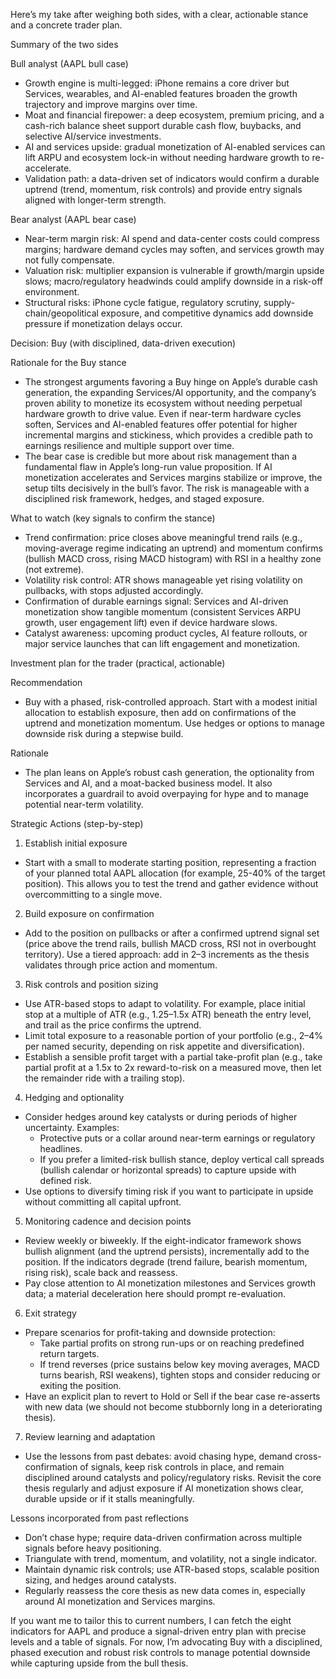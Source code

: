 Here’s my take after weighing both sides, with a clear, actionable stance and a concrete trader plan.

Summary of the two sides

Bull analyst (AAPL bull case)
- Growth engine is multi-legged: iPhone remains a core driver but Services, wearables, and AI-enabled features broaden the growth trajectory and improve margins over time.
- Moat and financial firepower: a deep ecosystem, premium pricing, and a cash-rich balance sheet support durable cash flow, buybacks, and selective AI/service investments.
- AI and services upside: gradual monetization of AI-enabled services can lift ARPU and ecosystem lock-in without needing hardware growth to re-accelerate.
- Validation path: a data-driven set of indicators would confirm a durable uptrend (trend, momentum, risk controls) and provide entry signals aligned with longer-term strength.

Bear analyst (AAPL bear case)
- Near-term margin risk: AI spend and data-center costs could compress margins; hardware demand cycles may soften, and services growth may not fully compensate.
- Valuation risk: multiplier expansion is vulnerable if growth/margin upside slows; macro/regulatory headwinds could amplify downside in a risk-off environment.
- Structural risks: iPhone cycle fatigue, regulatory scrutiny, supply-chain/geopolitical exposure, and competitive dynamics add downside pressure if monetization delays occur.

Decision: Buy (with disciplined, data-driven execution)

Rationale for the Buy stance
- The strongest arguments favoring a Buy hinge on Apple’s durable cash generation, the expanding Services/AI opportunity, and the company’s proven ability to monetize its ecosystem without needing perpetual hardware growth to drive value. Even if near-term hardware cycles soften, Services and AI-enabled features offer potential for higher incremental margins and stickiness, which provides a credible path to earnings resilience and multiple support over time.
- The bear case is credible but more about risk management than a fundamental flaw in Apple’s long-run value proposition. If AI monetization accelerates and Services margins stabilize or improve, the setup tilts decisively in the bull’s favor. The risk is manageable with a disciplined risk framework, hedges, and staged exposure.

What to watch (key signals to confirm the stance)
- Trend confirmation: price closes above meaningful trend rails (e.g., moving-average regime indicating an uptrend) and momentum confirms (bullish MACD cross, rising MACD histogram) with RSI in a healthy zone (not extreme).
- Volatility risk control: ATR shows manageable yet rising volatility on pullbacks, with stops adjusted accordingly.
- Confirmation of durable earnings signal: Services and AI-driven monetization show tangible momentum (consistent Services ARPU growth, user engagement lift) even if device hardware slows.
- Catalyst awareness: upcoming product cycles, AI feature rollouts, or major service launches that can lift engagement and monetization.

Investment plan for the trader (practical, actionable)

Recommendation
- Buy with a phased, risk-controlled approach. Start with a modest initial allocation to establish exposure, then add on confirmations of the uptrend and monetization momentum. Use hedges or options to manage downside risk during a stepwise build.

Rationale
- The plan leans on Apple’s robust cash generation, the optionality from Services and AI, and a moat-backed business model. It also incorporates a guardrail to avoid overpaying for hype and to manage potential near-term volatility.

Strategic Actions (step-by-step)
1) Establish initial exposure
- Start with a small to moderate starting position, representing a fraction of your planned total AAPL allocation (for example, 25-40% of the target position). This allows you to test the trend and gather evidence without overcommitting to a single move.

2) Build exposure on confirmation
- Add to the position on pullbacks or after a confirmed uptrend signal set (price above the trend rails, bullish MACD cross, RSI not in overbought territory). Use a tiered approach: add in 2–3 increments as the thesis validates through price action and momentum.

3) Risk controls and position sizing
- Use ATR-based stops to adapt to volatility. For example, place initial stop at a multiple of ATR (e.g., 1.25–1.5x ATR) beneath the entry level, and trail as the price confirms the uptrend.
- Limit total exposure to a reasonable portion of your portfolio (e.g., 2–4% per named security, depending on risk appetite and diversification).
- Establish a sensible profit target with a partial take-profit plan (e.g., take partial profit at a 1.5x to 2x reward-to-risk on a measured move, then let the remainder ride with a trailing stop).

4) Hedging and optionality
- Consider hedges around key catalysts or during periods of higher uncertainty. Examples:
  - Protective puts or a collar around near-term earnings or regulatory headlines.
  - If you prefer a limited-risk bullish stance, deploy vertical call spreads (bullish calendar or horizontal spreads) to capture upside with defined risk.
- Use options to diversify timing risk if you want to participate in upside without committing all capital upfront.

5) Monitoring cadence and decision points
- Review weekly or biweekly. If the eight-indicator framework shows bullish alignment (and the uptrend persists), incrementally add to the position. If the indicators degrade (trend failure, bearish momentum, rising risk), scale back and reassess.
- Pay close attention to AI monetization milestones and Services growth data; a material deceleration here should prompt re-evaluation.

6) Exit strategy
- Prepare scenarios for profit-taking and downside protection:
  - Take partial profits on strong run-ups or on reaching predefined return targets.
  - If trend reverses (price sustains below key moving averages, MACD turns bearish, RSI weakens), tighten stops and consider reducing or exiting the position.
- Have an explicit plan to revert to Hold or Sell if the bear case re-asserts with new data (we should not become stubbornly long in a deteriorating thesis).

7) Review learning and adaptation
- Use the lessons from past debates: avoid chasing hype, demand cross-confirmation of signals, keep risk controls in place, and remain disciplined around catalysts and policy/regulatory risks. Revisit the core thesis regularly and adjust exposure if AI monetization shows clear, durable upside or if it stalls meaningfully.

Lessons incorporated from past reflections
- Don’t chase hype; require data-driven confirmation across multiple signals before heavy positioning.
- Triangulate with trend, momentum, and volatility, not a single indicator.
- Maintain dynamic risk controls; use ATR-based stops, scalable position sizing, and hedges around catalysts.
- Regularly reassess the core thesis as new data comes in, especially around AI monetization and Services margins.

If you want me to tailor this to current numbers, I can fetch the eight indicators for AAPL and produce a signal-driven entry plan with precise levels and a table of signals. For now, I’m advocating Buy with a disciplined, phased execution and robust risk controls to manage potential downside while capturing upside from the bull thesis.